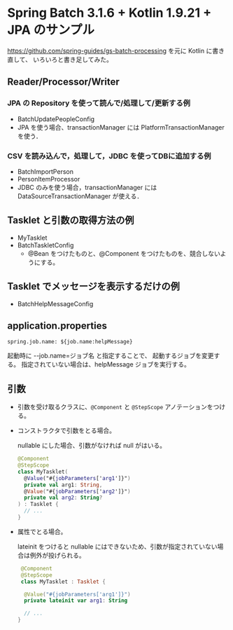 # Spring Batch 3.1.6 + Kotlin 1.9.21 + JPA のサンプル

https://github.com/spring-guides/gs-batch-processing を元に Kotlin に書き直して、
いろいろと書き足してみた。

## Reader/Processor/Writer

### JPA の Repository を使って読んで/処理して/更新する例

- BatchUpdatePeopleConfig
- JPA を使う場合、transactionManager には PlatformTransactionManager を使う．

### CSV を読み込んで，処理して，JDBC を使ってDBに追加する例

- BatchImportPerson
- PersonItemProcessor
- JDBC のみを使う場合，transactionManager には DataSourceTransactionManager が使える．

## Tasklet と引数の取得方法の例

- MyTasklet
- BatchTaskletConfig
    - @Bean をつけたものと、@Component をつけたものを、競合しないようにする。

## Tasklet でメッセージを表示するだけの例

- BatchHelpMessageConfig

## application.properties

```
spring.job.name: ${job.name:helpMessage}
```

起動時に --job.name=ジョブ名 と指定することで、 起動するジョブを変更する。
指定されていない場合は、helpMessage ジョブを実行する。

## 引数

- 引数を受け取るクラスに、`@Component` と `@StepScope` アノテーションをつける。

- コンストラクタで引数をとる場合。

  nullable にした場合、引数がなければ null がはいる。

   ```kotlin
   @Component
   @StepScope
   class MyTasklet(
     @Value("#{jobParameters['arg1']}")
     private val arg1: String,
     @Value("#{jobParameters['arg2']}")
     private val arg2: String?
   ) : Tasklet {
     // ...
   }
   ```

- 属性でとる場合。

  lateinit をつけると nullable にはできないため、引数が指定されていない場合は例外が投げられる。

  ```kotlin
   @Component
   @StepScope
   class MyTasklet : Tasklet {

    @Value("#{jobParameters['arg1']}")
    private lateinit var arg1: String

    // ...
  }
  ```
